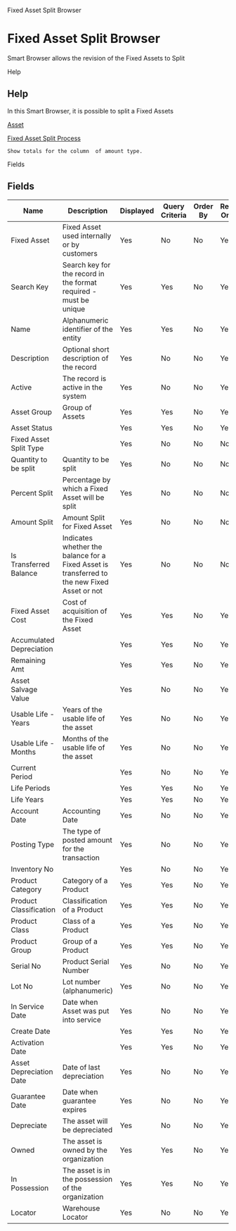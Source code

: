 
Fixed Asset Split Browser
# Fixed Asset Split Browser


Smart Browser allows the revision of the Fixed Assets to Split

Help
## Help

In this Smart Browser, it is possible to split a Fixed Assets

[Asset](../../functional-guide/window/window-asset.md)

[Fixed Asset Split Process](../../functional-guide/window/process-a_aseet_split-process.md)

```
Show totals for the column  of amount type.
```
Fields
## Fields




Name                     | Description                                                                                  | Displayed | Query Criteria | Order By | Read Only | Mandatory
------------------------ | -------------------------------------------------------------------------------------------- | --------- | -------------- | -------- | --------- | ---------
Fixed Asset              | Fixed Asset used internally or by customers                                                  | Yes       | No             | No       | Yes       | No       
Search Key               | Search key for the record in the format required - must be unique                            | Yes       | Yes            | No       | Yes       | No       
Name                     | Alphanumeric identifier of the entity                                                        | Yes       | Yes            | No       | Yes       | No       
Description              | Optional short description of the record                                                     | Yes       | No             | No       | Yes       | No       
Active                   | The record is active in the system                                                           | Yes       | No             | No       | Yes       | No       
Asset Group              | Group of Assets                                                                              | Yes       | Yes            | No       | Yes       | No       
Asset Status             |                                                                                              | Yes       | Yes            | No       | Yes       | No       
Fixed Asset Split Type   |                                                                                              | Yes       | No             | No       | No        | No       
Quantity to be split     | Quantity to be split                                                                         | Yes       | No             | No       | No        | No       
Percent Split            | Percentage by which a Fixed Asset will be split                                              | Yes       | No             | No       | No        | No       
Amount Split             | Amount Split for Fixed Asset                                                                 | Yes       | No             | No       | No        | No       
Is Transferred Balance   | Indicates whether the balance for a Fixed Asset is transferred to the new Fixed Asset or not | Yes       | No             | No       | No        | No       
Fixed Asset Cost         | Cost of acquisition of the Fixed Asset                                                       | Yes       | Yes            | No       | Yes       | No       
Accumulated Depreciation |                                                                                              | Yes       | Yes            | No       | Yes       | No       
Remaining Amt            |                                                                                              | Yes       | Yes            | No       | Yes       | No       
Asset Salvage Value      |                                                                                              | Yes       | No             | No       | Yes       | No       
Usable Life - Years      | Years of the usable life of the asset                                                        | Yes       | No             | No       | Yes       | No       
Usable Life - Months     | Months of the usable life of the asset                                                       | Yes       | No             | No       | Yes       | No       
Current Period           |                                                                                              | Yes       | No             | No       | Yes       | No       
Life Periods             |                                                                                              | Yes       | Yes            | No       | Yes       | No       
Life Years               |                                                                                              | Yes       | Yes            | No       | Yes       | No       
Account Date             | Accounting Date                                                                              | Yes       | No             | No       | Yes       | No       
Posting Type             | The type of posted amount for the transaction                                                | Yes       | No             | No       | Yes       | No       
Inventory No             |                                                                                              | Yes       | No             | No       | Yes       | No       
Product Category         | Category of a Product                                                                        | Yes       | Yes            | No       | Yes       | No       
Product Classification   | Classification of a Product                                                                  | Yes       | Yes            | No       | Yes       | No       
Product Class            | Class of a Product                                                                           | Yes       | Yes            | No       | Yes       | No       
Product Group            | Group of a Product                                                                           | Yes       | Yes            | No       | Yes       | No       
Serial No                | Product Serial Number                                                                        | Yes       | No             | No       | Yes       | No       
Lot No                   | Lot number (alphanumeric)                                                                    | Yes       | No             | No       | Yes       | No       
In Service Date          | Date when Asset was put into service                                                         | Yes       | No             | No       | Yes       | No       
Create Date              |                                                                                              | Yes       | Yes            | No       | Yes       | No       
Activation Date          |                                                                                              | Yes       | Yes            | No       | Yes       | No       
Asset Depreciation Date  | Date of last depreciation                                                                    | Yes       | No             | No       | Yes       | No       
Guarantee Date           | Date when guarantee expires                                                                  | Yes       | No             | No       | Yes       | No       
Depreciate               | The asset will be depreciated                                                                | Yes       | No             | No       | Yes       | No       
Owned                    | The asset is owned by the organization                                                       | Yes       | Yes            | No       | Yes       | No       
In Possession            | The asset is in the possession of the organization                                           | Yes       | Yes            | No       | Yes       | No       
Locator                  | Warehouse Locator                                                                            | Yes       | No             | No       | Yes       | No       
